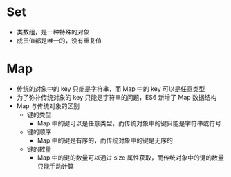 # Set
- 类数组，是一种特殊的对象
- 成员值都是唯一的，没有重复值

# Map
- 传统的对象中的 key 只能是字符串，而 Map 中的 key 可以是任意类型
- 为了弥补传统对象的 key 只能是字符串的问题，ES6 新增了 Map 数据结构
- Map 与传统对象的区别
  - 键的类型
    - Map 中的键可以是任意类型，而传统对象中的键只能是字符串或符号
  - 键的顺序
    - Map 中的键是有序的，而传统对象中的键是无序的
  - 键的数量
    - Map 中的键的数量可以通过 size 属性获取，而传统对象中的键的数量只能手动计算